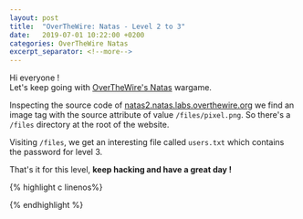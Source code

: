 ```yaml
---
layout: post
title:  "OverTheWire: Natas - Level 2 to 3"
date:   2019-07-01 10:22:00 +0200
categories: OverTheWire Natas
excerpt_separator: <!--more-->
---
```


Hi everyone !<br>
Let's keep going with [OverTheWire's Natas](http://overthewire.org/wargames/natas/) wargame.  <!--more-->

Inspecting the source code of [natas2.natas.labs.overthewire.org](http://natas2.natas.labs.overthewire.org) we find an image tag with the source attribute of value `/files/pixel.png`. So there's a `/files` directory at the root of the website.

Visiting `/files`, we get an interesting file called `users.txt` which contains the password for level 3.

That's it for this level, **keep hacking and have a great day !**

{% highlight c linenos%}

{% endhighlight  %}
